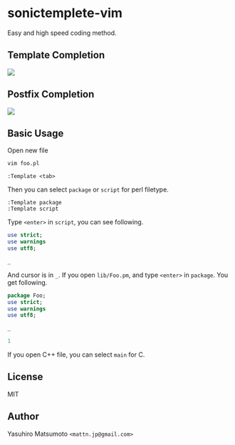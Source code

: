 # sonictemplete-vim

Easy and high speed coding method.

## Template Completion

![](https://raw.githubusercontent.com/mattn/sonictemplate-vim/master/screenshot1.gif)

## Postfix Completion

![](https://raw.githubusercontent.com/mattn/sonictemplate-vim/master/screenshot2.gif)

## Basic Usage

Open new file

```sh
vim foo.pl
```

```vim
:Template <tab>
```

Then you can select `package` or `script` for perl filetype.

```vim
:Template package
:Template script
```

Type `<enter>` in `script`, you can see following.

```perl
use strict;
use warnings
use utf8;

_
```

And cursor is in `_`. If you open `lib/Foo.pm`, and type `<enter>` in `package`.  You get following.

```perl
package Foo;
use strict;
use warnings
use utf8;

_

1
```


If you open C++ file, you can select `main` for C.

## License

MIT

## Author

Yasuhiro Matsumoto `<mattn.jp@gmail.com>`

